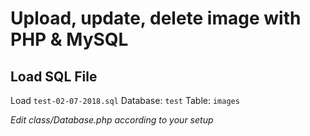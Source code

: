 # Upload, update, delete image with PHP &amp; MySQL


## Load SQL File
Load `test-02-07-2018.sql`
Database: `test`
Table: `images`

_Edit class/Database.php according to your setup_
